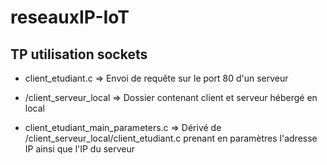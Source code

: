 # reseauxIP-IoT

## TP utilisation sockets

- client_etudiant.c => Envoi de requête sur le port 80 d'un serveur

- /client_serveur_local => Dossier contenant client et serveur hébergé en local

- client_etudiant_main_parameters.c =>  Dérivé de /client_serveur_local/client_etudiant.c prenant en paramètres l'adresse IP ainsi que l'IP du serveur 
